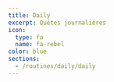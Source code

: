 ```yaml
---
title: Daily
excerpt: Quêtes journalières
icon:
  type: fa
  name: fa-rebel
color: blue
sections:
  - /routines/daily/daily
---
```

